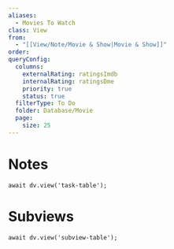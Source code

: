 ```yaml
---
aliases:
  - Movies To Watch
class: View
from:
  - "[[View/Note/Movie & Show|Movie & Show]]"
order: 
queryConfig:
  columns:
    externalRating: ratingsImdb
    internalRating: ratingsDme
    priority: true
    status: true
  filterType: To Do
  folder: Database/Movie
  page:
    size: 25
---
```

# Notes

```dataviewjs
await dv.view('task-table');
```

# Subviews

```dataviewjs
await dv.view('subview-table');
```
